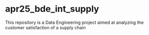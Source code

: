 # apr25_bde_int_supply
This repository is a Data Engineering project aimed at analyzing the customer satisfaction of a supply chain
